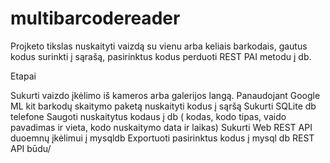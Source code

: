 # multibarcodereader

Projketo tikslas nuskaityti vaizdą su vienu arba keliais barkodais, gautus kodus surinkti į sąrašą, pasirinktus kodus perduoti REST PAI metodu į db.

Etapai

Sukurti vaizdo įkėlimo iš kameros arba galerijos langą.
Panaudojant Google ML kit barkodų skaitymo paketą nuskaityti kodus į sąršą
Sukurti SQLite db telefone
Saugoti nuskaitytus kodaus į db ( kodas, kodo tipas, vaido pavadimas ir vieta, kodo nuskaitymo data ir laikas)
Sukurti Web REST API duoemnų įkėlimui į mysqldb 
Exportuoti pasirinktus kodus į mysql db REST API būdu/
